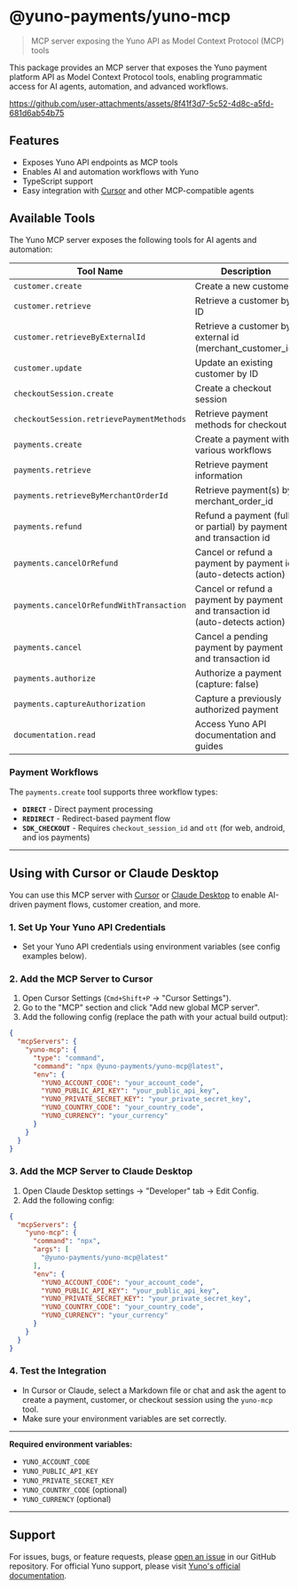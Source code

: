 # @yuno-payments/yuno-mcp

> MCP server exposing the Yuno API as Model Context Protocol (MCP) tools

This package provides an MCP server that exposes the Yuno payment platform API as Model Context Protocol tools, enabling programmatic access for AI agents, automation, and advanced workflows.

https://github.com/user-attachments/assets/8f41f3d7-5c52-4d8c-a5fd-681d6ab54b75

## Features

- Exposes Yuno API endpoints as MCP tools
- Enables AI and automation workflows with Yuno
- TypeScript support
- Easy integration with [Cursor](https://www.cursor.so/) and other MCP-compatible agents

## Available Tools

The Yuno MCP server exposes the following tools for AI agents and automation:

| Tool Name | Description |
|-----------|-------------|
| `customer.create` | Create a new customer |
| `customer.retrieve` | Retrieve a customer by ID |
| `customer.retrieveByExternalId` | Retrieve a customer by external id (merchant_customer_id) |
| `customer.update` | Update an existing customer by ID |
| `checkoutSession.create` | Create a checkout session |
| `checkoutSession.retrievePaymentMethods` | Retrieve payment methods for checkout |
| `payments.create` | Create a payment with various workflows |
| `payments.retrieve` | Retrieve payment information |
| `payments.retrieveByMerchantOrderId` | Retrieve payment(s) by merchant_order_id |
| `payments.refund` | Refund a payment (full or partial) by payment and transaction id |
| `payments.cancelOrRefund` | Cancel or refund a payment by payment id (auto-detects action) |
| `payments.cancelOrRefundWithTransaction` | Cancel or refund a payment by payment and transaction id (auto-detects action) |
| `payments.cancel` | Cancel a pending payment by payment and transaction id |
| `payments.authorize` | Authorize a payment (capture: false) |
| `payments.captureAuthorization` | Capture a previously authorized payment |
| `documentation.read` | Access Yuno API documentation and guides |

### Payment Workflows

The `payments.create` tool supports three workflow types:
- **`DIRECT`** - Direct payment processing
- **`REDIRECT`** - Redirect-based payment flow
- **`SDK_CHECKOUT`** - Requires `checkout_session_id` and `ott` (for web, android, and ios payments)
---

## Using with Cursor or Claude Desktop

You can use this MCP server with [Cursor](https://www.cursor.so/) or [Claude Desktop](https://www.anthropic.com/claude) to enable AI-driven payment flows, customer creation, and more.

### 1. Set Up Your Yuno API Credentials

- Set your Yuno API credentials using environment variables (see config examples below).

### 2. Add the MCP Server to Cursor

1. Open Cursor Settings (`Cmd+Shift+P` → "Cursor Settings").
2. Go to the "MCP" section and click "Add new global MCP server".
3. Add the following config (replace the path with your actual build output):

```json
{
  "mcpServers": {
    "yuno-mcp": {
      "type": "command",
      "command": "npx @yuno-payments/yuno-mcp@latest",
      "env": {
        "YUNO_ACCOUNT_CODE": "your_account_code",
        "YUNO_PUBLIC_API_KEY": "your_public_api_key",
        "YUNO_PRIVATE_SECRET_KEY": "your_private_secret_key",
        "YUNO_COUNTRY_CODE": "your_country_code",
        "YUNO_CURRENCY": "your_currency"
      }
    }
  }
}
```

### 3. Add the MCP Server to Claude Desktop

1. Open Claude Desktop settings → "Developer" tab → Edit Config.
2. Add the following config:

```json
{
  "mcpServers": {
    "yuno-mcp": {
      "command": "npx",
      "args": [
        "@yuno-payments/yuno-mcp@latest"
      ],
      "env": {
        "YUNO_ACCOUNT_CODE": "your_account_code",
        "YUNO_PUBLIC_API_KEY": "your_public_api_key",
        "YUNO_PRIVATE_SECRET_KEY": "your_private_secret_key",
        "YUNO_COUNTRY_CODE": "your_country_code",
        "YUNO_CURRENCY": "your_currency"
      }
    }
  }
}
```

### 4. Test the Integration

- In Cursor or Claude, select a Markdown file or chat and ask the agent to create a payment, customer, or checkout session using the `yuno-mcp` tool.
- Make sure your environment variables are set correctly.

---

**Required environment variables:**

- `YUNO_ACCOUNT_CODE`
- `YUNO_PUBLIC_API_KEY`
- `YUNO_PRIVATE_SECRET_KEY`
- `YUNO_COUNTRY_CODE` (optional)
- `YUNO_CURRENCY` (optional)

---

## Support

For issues, bugs, or feature requests, please [open an issue](https://github.com/yuno-payments/yuno-mcp/issues) in our GitHub repository. For official Yuno support, please visit [Yuno's official documentation](https://docs.yuno.com). 

